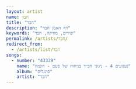 ```yaml
---
layout: artist
name: חבד
title: "חבד"
description: "דף האמן חבד"
keywords: "שירים, מוזיקה, חבד"
permalink: /artists/חבד/
redirect_from:
  - /artists/list/חבד
songs:
  - number: "43339"
    name: "געגועים 4 - ניגוני חב״ד בניחוח של פעם - דוגמה"
    album: "סינגלים"
    artist: "חבד"
---
```

